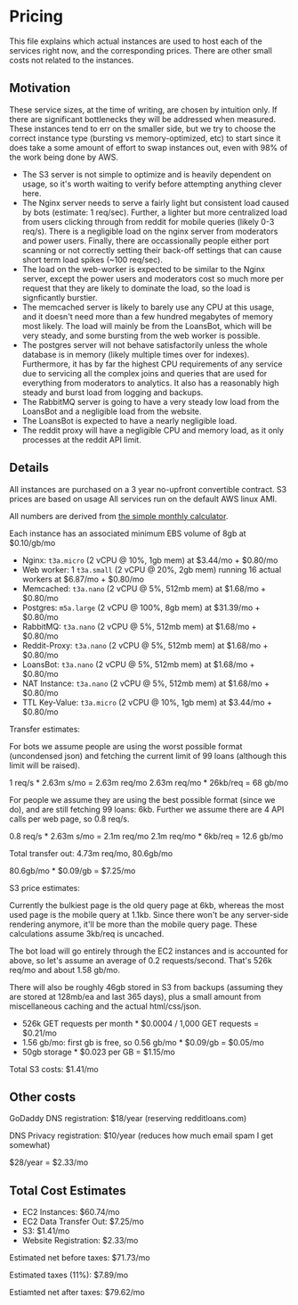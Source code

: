 # Pricing

This file explains which actual instances are used to host each of the services
right now, and the corresponding prices. There are other small costs not related
to the instances.

## Motivation

These service sizes, at the time of writing, are chosen by intuition only. If
there are significant bottlenecks they will be addressed when measured. These
instances tend to err on the smaller side, but we try to choose the correct
instance type (bursting vs memory-optimized, etc) to start since it does take
a some amount of effort to swap instances out, even with 98% of the work being
done by AWS.

- The S3 server is not simple to optimize and is heavily dependent on usage, so
  it's worth waiting to verify before attempting anything clever here.
- The Nginx server needs to serve a fairly light but consistent load caused by
  bots (estimate: 1 req/sec). Further, a lighter but more centralized load from
  users clicking through from reddit for mobile queries (likely 0-3 req/s).
  There is a negligible load on the nginx server from moderators and power
  users. Finally, there are occassionally people either port scanning or
  not correctly setting their back-off settings that can cause short term load
  spikes (~100 req/sec).
- The load on the web-worker is expected to be similar to the Nginx server,
  except the power users and moderators cost so much more per request that they
  are likely to dominate the load, so the load is signficantly burstier.
- The memcached server is likely to barely use any CPU at this usage, and it
  doesn't need more than a few hundred megabytes of memory most likely. The
  load will mainly be from the LoansBot, which will be very steady, and some
  bursting from the web worker is possible.
- The postgres server will not behave satisfactorily unless the whole database
  is in memory (likely multiple times over for indexes). Furthermore, it has by
  far the highest CPU requirements of any service due to servicing all the
  complex joins and queries that are used for everything from moderators to
  analytics. It also has a reasonably high steady and burst load from logging and backups.
- The RabbitMQ server is going to have a very steady low load from the LoansBot
  and a negligible load from the website.
- The LoansBot is expected to have a nearly negligible load.
- The reddit proxy will have a negligible CPU and memory load, as it only
  processes at the reddit API limit.

## Details

All instances are purchased on a 3 year no-upfront convertible contract. S3
prices are based on usage All services run on the default AWS linux AMI.

All numbers are derived from
[the simple monthly calculator](https://calculator.s3.amazonaws.com/index.html).

Each instance has an associated minimum EBS volume of 8gb at $0.10/gb/mo

- Nginx: `t3a.micro` (2 vCPU @ 10%, 1gb mem) at $3.44/mo + $0.80/mo
- Web worker: 1 `t3a.small` (2 vCPU @ 20%, 2gb mem) running 16 actual workers at $6.87/mo + $0.80/mo
- Memcached: `t3a.nano` (2 vCPU @ 5%, 512mb mem) at $1.68/mo + $0.80/mo
- Postgres: `m5a.large` (2 vCPU @ 100%, 8gb mem) at $31.39/mo + $0.80/mo
- RabbitMQ: `t3a.nano` (2 vCPU @ 5%, 512mb mem) at $1.68/mo + $0.80/mo
- Reddit-Proxy: `t3a.nano` (2 vCPU @ 5%, 512mb mem) at $1.68/mo + $0.80/mo
- LoansBot: `t3a.nano` (2 vCPU @ 5%, 512mb mem) at $1.68/mo + $0.80/mo
- NAT Instance: `t3a.nano` (2 vCPU @ 5%, 512mb mem) at $1.68/mo + $0.80/mo
- TTL Key-Value: `t3a.micro` (2 vCPU @ 10%, 1gb mem) at $3.44/mo + $0.80/mo

Transfer estimates:

For bots we assume people are using the worst possible format (uncondensed
json) and fetching the current limit of 99 loans (although this limit will be
raised).

1 req/s * 2.63m s/mo = 2.63m req/mo
2.63m req/mo * 26kb/req = 68 gb/mo

For people we assume they are using the best possible format (since we do),
and are still fetching 99 loans: 6kb. Further we assume there are 4 API
calls per web page, so 0.8 req/s.

0.8 req/s * 2.63m s/mo = 2.1m req/mo
2.1m req/mo * 6kb/req = 12.6 gb/mo

Total transfer out: 4.73m req/mo, 80.6gb/mo

80.6gb/mo * $0.09/gb = $7.25/mo

S3 price estimates:

Currently the bulkiest page is the old query page at 6kb, whereas the most used
page is the mobile query at 1.1kb. Since there won't be any server-side
rendering anymore, it'll be more than the mobile query page. These calculations
assume 3kb/req is uncached.

The bot load will go entirely through the EC2 instances and is accounted for
above, so let's assume an average of 0.2 requests/second. That's 526k req/mo
and about 1.58 gb/mo.

There will also be roughly 46gb stored in S3 from backups (assuming they are
stored at 128mb/ea and last 365 days), plus a small amount from miscellaneous
caching and the actual html/css/json.

- 526k GET requests per month * $0.0004 / 1,000 GET requests = $0.21/mo
- 1.56 gb/mo: first gb is free, so 0.56 gb/mo * $0.09/gb  = $0.05/mo
- 50gb storage * $0.023 per GB = $1.15/mo

Total S3 costs: $1.41/mo

## Other costs

GoDaddy DNS registration: $18/year (reserving redditloans.com)

DNS Privacy registration: $10/year (reduces how much email spam I get somewhat)

$28/year = $2.33/mo

## Total Cost Estimates

- EC2 Instances: $60.74/mo
- EC2 Data Transfer Out: $7.25/mo
- S3: $1.41/mo
- Website Registration: $2.33/mo

Estimated net before taxes: $71.73/mo

Estimated taxes (11%): $7.89/mo

Estiamted net after taxes: $79.62/mo
